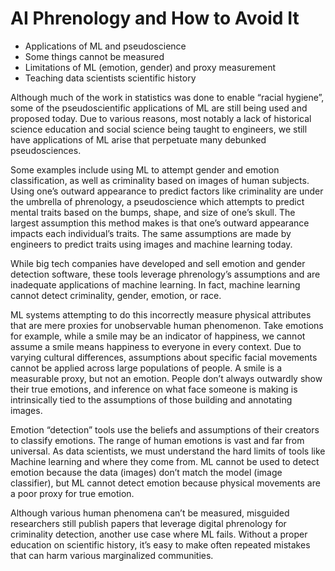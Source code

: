 # AI Phrenology and How to Avoid It

* Applications of ML and pseudoscience
* Some things cannot be measured
* Limitations of ML (emotion, gender) and proxy measurement
* Teaching data scientists scientific history

Although much of the work in statistics was done to enable “racial hygiene”, some of the pseudoscientific applications of ML are still being used and proposed today. Due to various reasons, most notably a lack of historical science education and social science being taught to engineers, we still have applications of ML arise that perpetuate many debunked pseudosciences. 

Some examples include using ML to attempt gender and emotion classification, as well as criminality based on images of human subjects. Using one’s outward appearance to predict factors like criminality are under the umbrella of phrenology, a pseudoscience which attempts to predict mental traits based on the bumps, shape, and size of one’s skull. The largest assumption this method makes is that one’s outward appearance impacts each individual’s traits. The same assumptions are made by engineers to predict traits using images and machine learning today. 

While big tech companies have developed and sell emotion and gender detection software, these tools leverage phrenology’s assumptions and are inadequate applications of machine learning. In fact, machine learning cannot detect criminality, gender, emotion, or race.

ML systems attempting to do this incorrectly measure physical attributes that are mere proxies for unobservable human phenomenon. Take emotions for example, while a smile may be an indicator of happiness, we cannot assume a smile means happiness to everyone in every context. Due to varying cultural differences, assumptions about specific facial movements cannot be applied across large populations of people. A smile is a measurable proxy, but not an emotion. People don’t always outwardly show their true emotions, and inference on what face someone is making is intrinsically tied to the assumptions of those building and annotating images. 

Emotion “detection” tools use the beliefs and assumptions of their creators to classify emotions. The range of human emotions is vast and far from universal. As data scientists, we must understand the hard limits of tools like Machine learning and where they come from. ML cannot be used to detect emotion because the data (images) don’t match the model (image classifier), but ML cannot detect emotion because physical movements are a poor proxy for true emotion. 

Although various human phenomena can’t be measured, misguided researchers still publish papers that leverage digital phrenology for criminality detection, another use case where ML fails. Without a proper education on scientific history, it’s easy to make often repeated mistakes that can harm various marginalized communities. 
